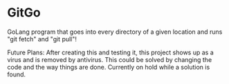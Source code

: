 # GitGo

GoLang program that goes into every directory of a given location and runs "git fetch" and "git pull"!

Future Plans: After creating this and testing it, this project shows up as a virus and is removed by antivirus. This could be solved by changing the code and the way things are done. Currently on hold while a solution is found. 
